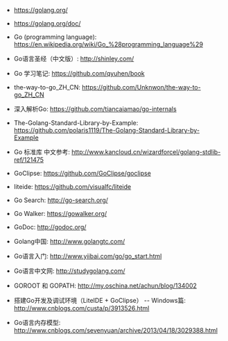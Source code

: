 * https://golang.org/
* https://golang.org/doc/
* Go (programming language): https://en.wikipedia.org/wiki/Go_%28programming_language%29
* Go语言圣经（中文版）: http://shinley.com/
* Go 学习笔记: https://github.com/qyuhen/book
* the-way-to-go_ZH_CN: https://github.com/Unknwon/the-way-to-go_ZH_CN
* 深入解析Go: https://github.com/tiancaiamao/go-internals
* The-Golang-Standard-Library-by-Example: https://github.com/polaris1119/The-Golang-Standard-Library-by-Example
* Go 标准库 中文参考: http://www.kancloud.cn/wizardforcel/golang-stdlib-ref/121475
* GoClipse: https://github.com/GoClipse/goclipse
* liteide: https://github.com/visualfc/liteide

* Go Search: http://go-search.org/
* Go Walker: https://gowalker.org/
* GoDoc: http://godoc.org/
* Golang中国: http://www.golangtc.com/
* Go语言入门: http://www.yiibai.com/go/go_start.html
* Go语言中文网: http://studygolang.com/
* GOROOT 和 GOPATH: http://my.oschina.net/achun/blog/134002
* 搭建Go开发及调试环境（LiteIDE + GoClipse） -- Windows篇: http://www.cnblogs.com/custa/p/3913526.html
* Go语言内存模型: http://www.cnblogs.com/sevenyuan/archive/2013/04/18/3029388.html